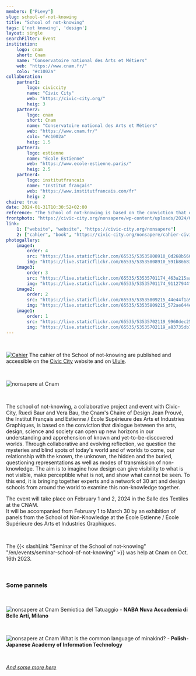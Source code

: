 ```yaml
---
members: ["PLevy"]
slug: school-of-not-knowing
title: "School of not-knowing"
tags: ['not knowing', 'design']
layout: single
searchFilter: Event
institution:
    logo: cnam
    short: Cnam
    name: "Conservatoire national des Arts et Métiers"
    web: "https://www.cnam.fr/"
    colo: "#c1002a"
collaboration:
    partner1:
        logo: civiccity
        name: "Civic City"
        web: "https://civic-city.org/"
        heig: 3
    partner2:
        logo: cnam
        short: Cnam
        name: "Conservatoire national des Arts et Métiers"
        web: "https://www.cnam.fr/"
        colo: "#c1002a"
        heig: 1.5
    partner3:
        logo: estienne
        name: "École Estienne"
        web: "https://www.ecole-estienne.paris/"
        heig: 2.5
    partner4:
        logo: institutfrancais
        name: "Institut français"
        web: "https://www.institutfrancais.com/fr"
        heig: 2
chaire: true
date: 2024-01-31T10:30:52+02:00
reference: "The School of not-knowing is based on the conviction that dialogue between art, design, science and society can open up new horizons for understanding and apprehending known and yet-to-be-discovered worlds."
frontphoto: "https://civic-city.org/nonsapere/wp-content/uploads/2024/01/post-HOME-ESTIENNE5.jpg"
link:
    1: ["website", "website", "https://civic-city.org/nonsapere"]
    2: ["cahier", "book", "https://civic-city.org/nonsapere/cahier-civic-city-3"]
photogallery:
    image4:
        order: 4
        src: "https://live.staticflickr.com/65535/53535808910_0d268b560d_n.jpg"
        img: "https://live.staticflickr.com/65535/53535808910_591b866830_h.jpg"
    image3:
        order: 3
        src: "https://live.staticflickr.com/65535/53535701174_463a215aa6_n.jpg"
        img: "https://live.staticflickr.com/65535/53535701174_91127944f1_h.jpg"
    image2:
        order: 2
        src: "https://live.staticflickr.com/65535/53535809215_44e44f1a97_n.jpg"
        img: "https://live.staticflickr.com/65535/53535809215_572ae644ec_h.jpg"
    image1:
        order: 1
        src: "https://live.staticflickr.com/65535/53535702119_9960dec251_n.jpg"
        img: "https://live.staticflickr.com/65535/53535702119_a83735db72_h.jpg"
---
```


&nbsp;

[![Cahier](https://s3-eu-west-1.amazonaws.com/com.ulule.media/presales/2/3/5/1/8/1/181532/cahier-2.ByMQDN0o59.jpg "Cahier of the not-knowning school")](https://civic-city.org/nonsapere/cahier-civic-city-3/)
The cahier of the School of not-knowing are published and accessible on the [Civic City](https://civic-city.org/nonsapere/cahier-civic-city-3/) website and on [Ulule](https://fr.ulule.com/civic-city/).

&nbsp;

![nonsapere at Cnam](https://civic-city.org/nonsapere/wp-content/uploads/2024/01/post-HOME-ESTIENNE5.jpg "Poster for the Cnam session")

&nbsp;

The school of not-knowing, a collaborative project and event with Civic-City, Ruedi Baur and Vera Bau, the Cnam's Chaire of Design Jean Prouvé, the Institut Français and Estienne / École Supérieure des Arts et Industries Graphiques, is based on the conviction that dialogue between the arts, design, science and society can open up new horizons in our understanding and apprehension of known and yet-to-be-discovered worlds.
Through collaborative and evolving reflection, we question the mysteries and blind spots of today's world and of worlds to come, our relationship with the known, the unknown, the hidden and the buried, questioning representations as well as modes of transmission of non-knowledge.
The aim is to imagine how design can give visibility to what is not visible, make perceptible what is not, and show what cannot be seen. To this end, it is bringing together experts and a network of 30 art and design schools from around the world to examine this non-knowledge together.

The event will take place on February 1 and 2, 2024 in the Salle des Textiles at the CNAM.  
It will be accompanied from February 1 to March 30 by an exhibition of panels from the School of Non-Knowledge at the École Estienne / École Supérieure des Arts et Industries Graphiques.

&nbsp;

The {{< slashLink "Seminar of the School of not-knowing" "/en/events/seminar-school-of-not-knowing" >}} was help at Cnam on Oct. 16th 2023.

&nbsp;

### Some pannels

&nbsp;

![nonsapere at Cnam](https://civic-city.org/nonsapere/wp-content/uploads/2023/03/NABA_Milano_Seite_03-piccola.jpg "Poster for the Cnam session")
Semiotica del Tatuaggio - **NABA Nuva Accademia di Belle Arti, Milano**

&nbsp;

![nonsapere at Cnam](https://civic-city.org/nonsapere/wp-content/uploads/2023/03/Final-Humalingua-scaled.jpg "Poster for the Cnam session")
What is the common language of minakind? - **Polish-Japanese Academy of Information Technology**

&nbsp;

[*And some more here*](https://civic-city.org/nonsapere/topics-2/)